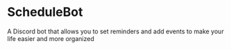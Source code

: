 # ScheduleBot
A Discord bot that allows you to set reminders and add events to make your life easier and more organized
